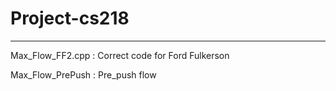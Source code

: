 # Project-cs218
---
Max_Flow_FF2.cpp : Correct code for Ford Fulkerson

Max_Flow_PrePush : Pre_push flow 


